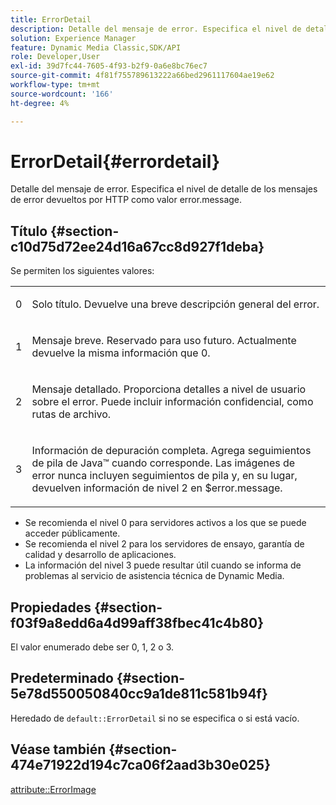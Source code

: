 ```yaml
---
title: ErrorDetail
description: Detalle del mensaje de error. Especifica el nivel de detalle de los mensajes de error devueltos por HTTP como valor error.message.
solution: Experience Manager
feature: Dynamic Media Classic,SDK/API
role: Developer,User
exl-id: 39d7fc44-7605-4f93-b2f9-0a6e8bc76ec7
source-git-commit: 4f81f755789613222a66bed2961117604ae19e62
workflow-type: tm+mt
source-wordcount: '166'
ht-degree: 4%

---
```


# ErrorDetail{#errordetail}

Detalle del mensaje de error. Especifica el nivel de detalle de los mensajes de error devueltos por HTTP como valor error.message.

## Título {#section-c10d75d72ee24d16a67cc8d927f1deba}

Se permiten los siguientes valores:

<table id="simpletable_7904444FF9F14D678F05094CA9E45664"> 
 <tr class="strow"> 
  <td class="stentry"> <p>0 </p></td> 
  <td class="stentry"> <p>Solo título. Devuelve una breve descripción general del error. </p></td> 
 </tr> 
 <tr class="strow"> 
  <td class="stentry"> <p>1 </p></td> 
  <td class="stentry"> <p>Mensaje breve. Reservado para uso futuro. Actualmente devuelve la misma información que 0. </p></td> 
 </tr> 
 <tr class="strow"> 
  <td class="stentry"> <p>2 </p></td> 
  <td class="stentry"> <p>Mensaje detallado. Proporciona detalles a nivel de usuario sobre el error. Puede incluir información confidencial, como rutas de archivo. </p></td> 
 </tr> 
 <tr class="strow"> 
  <td class="stentry"> <p>3 </p></td> 
  <td class="stentry"> <p>Información de depuración completa. Agrega seguimientos de pila de Java™ cuando corresponde. Las imágenes de error nunca incluyen seguimientos de pila y, en su lugar, devuelven información de nivel 2 en <span class="codeph"> $error.message</span>. </p></td> 
 </tr> 
</table>

* Se recomienda el nivel 0 para servidores activos a los que se puede acceder públicamente.
* Se recomienda el nivel 2 para los servidores de ensayo, garantía de calidad y desarrollo de aplicaciones.
* La información del nivel 3 puede resultar útil cuando se informa de problemas al servicio de asistencia técnica de Dynamic Media.

## Propiedades {#section-f03f9a8edd6a4d99aff38fbec41c4b80}

El valor enumerado debe ser 0, 1, 2 o 3.

## Predeterminado {#section-5e78d550050840cc9a1de811c581b94f}

Heredado de `default::ErrorDetail` si no se especifica o si está vacío.

## Véase también {#section-474e71922d194c7ca06f2aad3b30e025}

[attribute::ErrorImage](../../../../../ir-api/material-cat/image-rendering-api-ref/c-ir-material-catalog/c-ir-attributes-reference/r-ir-errorimage.md#reference-b58bdaba96074c52802ca8dc54bfe2f0)
